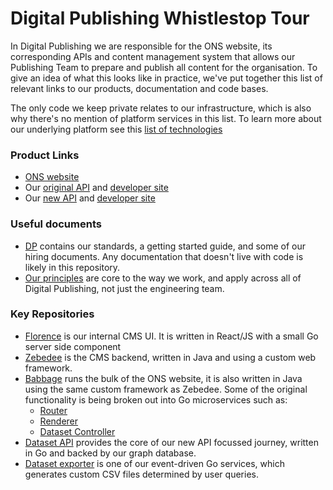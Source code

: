 Digital Publishing Whistlestop Tour
===========================

In Digital Publishing we are responsible for the ONS website, its corresponding APIs and content management system that allows our Publishing Team to prepare and publish all content for the organisation. To give an idea of what this looks like in practice, we've put together this list of relevant links to our products, documentation and code bases. 

The only code we keep private relates to our infrastructure, which is also why there's no mention of platform services in this list. To learn more about our underlying platform see this [list of technologies](../TECHNOLOGIES.md)

### Product Links

* [ONS website](https://www.ons.gov.uk)
* Our [original API](https://api.ons.gov.uk) and [developer site](https://developer.ons.gov.uk)
* Our [new API](https://api.beta.ons.gov.uk) and [developer site](https://developer.beta.ons.gov.uk)

### Useful documents
* [DP](https://github.com/ONSdigital/dp) contains our standards, a getting started guide, and some of our hiring documents. Any documentation that doesn't live with code is likely in this repository.
* [Our principles](https://github.com/ONSdigital/dp-principles) are core to the way we work, and apply across all of Digital Publishing, not just the engineering team.

### Key Repositories
* [Florence](https://github.com/ONSdigital/florence) is our internal CMS UI. It is written in React/JS with a small Go server side component
* [Zebedee](https://github.com/ONSdigital/zebedee) is the CMS backend, written in Java and using a custom web framework.
* [Babbage](https://github.com/ONSdigital/babbage) runs the bulk of the ONS website, it is also written in Java using the same custom framework as Zebedee. Some of the original functionality is being broken out into Go microservices such as:
    * [Router](https://github.com/ONSdigital/dp-frontend-router)
    * [Renderer](https://github.com/ONSdigital/dp-frontend-renderer)
    * [Dataset Controller](https://github.com/ONSdigital/dp-frontend-dataset-controller)
* [Dataset API](https://github.com/ONSdigital/dp-dataset-api) provides the core of our new API focussed journey, written in Go and backed by our graph database.
* [Dataset exporter](https://github.com/ONSdigital/dp-dataset-exporter) is one of our event-driven Go services, which generates custom CSV files determined by user queries.